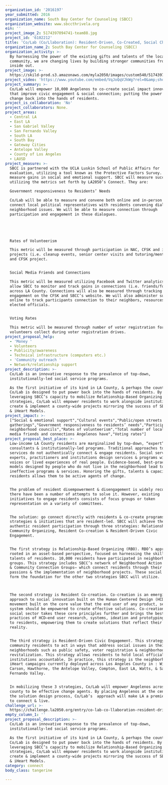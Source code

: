 ```yaml
---
organization_id: '2016197'
year_submitted: 2016
organization_name: South Bay Center for Counseling (SBCC)
organization_website: www.sbccthrivela.org
ein: ''
project_image_2: 5174397094741-team88.jpg
project_id: '6102212'
title: 'Co/Lab (Co/Llaboration): Resident-Driven, Co-Created, Social Change'
organization_name_2: South Bay Center for Counseling (SBCC)
organization_activity: >-
  By harnessing the power of the existing gifts and talents of the local
  community, we are changing lives by building stronger communities from the
  inside out.
project_image: >-
  https://skild-prod.s3.amazonaws.com/myla2050/images/custom540/5174397094741-team88.jpg
project_video: 'https://www.youtube.com/embed/VqJoQqVJkWg?rel=0&amp;showinfo=0'
project_summary: >-
  Co/Lab will empower 10,000 Angelenos to co-create social impact innovations
  that improve civic engagement & social connection; putting the power of social
  change back into the hands of residents.
project_is_collaboration: 'No'
project_collaborators: None.
project_areas:
  - Central LA
  - East LA
  - San Gabriel Valley
  - San Fernando Valley
  - South LA
  - South Bay
  - Gateway Cities
  - Antelope Valley
  - County of Los Angeles
  - LAUSD
project_measure: >-
  SBCC is partnered with the UCLA Luskin School of Public Affairs for
  evaluation, utilizing a tool known as the Protective Factors Survey. This tool
  measure gains in social and emotional support. SBCC will measure success
  utilizing the metrics set forth by LA2050’s Connect. They are:

  Government responsiveness to Residents’ Needs

  Co/Lab will be able to measure and convene both online and in-person forums to
  connect local political representatives with residents convening dialogues on
  neighborhood issues. We will be able to measure connection through
  participation and engagement in these dialogues. 





  Rates of Volunteerism 

  This metric will be measured through participation in NAC, CFSK and iHeart
  projects (i.e. cleanup events, senior center visits and tutoring/mentoring)
  and CFSK project. 


  Social Media Friends and Connections

  This metric will be measured utilizing Facebook and Twitter analytics that
  allow SBCC to monitor and track gains in connections (i.e. friends/followers)
  across LA County. Connections will also be measured through tracking
  engagement on the CFSK and SBCC’s website. We will also administer surveys
  online to track participants connection to their neighbors, resources and
  elected officials.  


  Voting Rates

  This metric will be measured through number of voter registration forms iHeart
  volunteers collect during voter registration drives.
project_proposal_help:
  - 'Money '
  - Volunteers
  - Publicity/awareness
  - Technical infrastructure (computers etc.)
  - 'Community outreach '
  - Network/relationship support
project_description: >-
  Co/Lab is an innovative response to the prevalence of top-down,
  institutionally-led social service programs. 

  As the first initiative of its kind in LA County, & perhaps the country,
  Co/Lab is designed to put power back into the hands of residents. By
  leveraging SBCC’s capacity to mobilize Relationship-Based Organizing
  strategies, Co/Lab will empower residents to work alongside institutions to
  create & implement a county-wide projects mirroring the success of SBCC’s CFSK
  & iHeart Models.
project_impact: >-
  ["Social & emotional support","Cultural events","Public/open streets
  gatherings","Government responsiveness to residents’ needs","Participation in
  neighborhood councils","Rates of volunteerism","Total number of local social
  media friends and connections Angelenos have","Voting rates"]
project_proposal_best_place: >-
  Low-income LA County residents are marginalized by top-down, “expert”
  consultants & institutionally-led programs. Traditional approaches to social
  services do not authentically connect & engage residents. Social service
  experts, practitioners and institutions design services & programs without the
  voices or lived experiences of real people. Evidence-based, best-practice
  models designed by people who do not live in the neighborhood lead to
  ineffective programs & services. Honoring the gifts, talents & capacity of
  residents allows them to be active agents of change.


  The problem of resident disempowerment & disengagement is widely recognized &
  there have been a number of attempts to solve it. However, existing
  initiatives to engage residents consists of focus groups or token
  representation on a variety of committees. 


  The solution: go connect directly with residents & co-create programs,
  strategies & initiatives that are resident-led. SBCC will achieve the goal of
  authentic resident participation through three strategies: Relationship-Based
  Community Organizing, Resident Co-creation & Resident-Driven Civic
  Engagement. 


  The first strategy is Relationship-Based Organizing (RBO). RBO’s approach is
  rooted in an asset-based perspective, focused on harnessing the skills &
  talents of residents. 10,000 residents have participated in neighborhood
  groups. This strategy includes SBCC’s network of Neighborhood Action Councils
  & Community Connection Groups— which connect residents through their talents,
  passions & the implementation of neighborhood projects. These social networks
  form the foundation for the other two strategies SBCC will utilize. 



  The second strategy is Resident Co-creation. Co-creation is an emerging
  approach to social innovation built on the Human Centered Design (HCD)
  movement built on the core value that the end user of any product, service or
  system should be empowered to create effective solutions. Co-creation in the
  social sector takes these core principles further and brings the best
  practices of HCD—end user research, systems, ideation and prototyping—directly
  to residents, empowering them to create solutions that reflect their lived
  reality.


  The third strategy is Resident-Driven Civic Engagement. This strategy empowers
  community residents to act in ways that address social issues in their
  neighborhoods such as public safety, voter registration & neighborhood
  revitalization. This strategy allows residents to hold local officials and
  institutions accountable. In practice, this strategy is the neighborhood-based
  iHeart campaigns currently deployed across Los Angeles County in : Wilmington,
  Carson, Hawthorne, the Antelope Valley, Compton, East LA, Watts, & San
  Fernando Valley. 


  In mobilizing these 3 strategies, Co/Lab will empower Angelenos across the
  county to be effective change agents. By placing Angelenos at the center of
  the solution design process, Co/Lab’s  approach will make LA a premier place
  to connect & live.
challenge_url: >-
  https://challenge.la2050.org/entry/co-lab-co-llaboration-resident-driven-co-created-social-change
empty_column_1: ''
project_proposal_description: >-
  Co/Lab is an innovative response to the prevalence of top-down,
  institutionally-led social service programs. 

  As the first initiative of its kind in LA County, & perhaps the country,
  Co/Lab is designed to put power back into the hands of residents. By
  leveraging SBCC’s capacity to mobilize Relationship-Based Organizing
  strategies, Co/Lab will empower residents to work alongside institutions to
  create & implement a county-wide projects mirroring the success of SBCC’s CFSK
  & iHeart Models.
category: connect
body_class: tangerine

---
```

